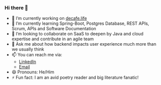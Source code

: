 ### Hi there 👋

<!--
**alireza-mahzoon/alireza-mahzoon** is a ✨ _special_ ✨ repository because its `README.md` (this file) appears on your GitHub profile.

-->

- 🔭 I’m currently working on [decafe.life](https://github.com/alireza-mahzoon/decafe.life)
- 🌱 I’m currently learning Spring-Boot, Postgres Database, REST APIs, Scrum, APIs and Software Documentation
- 👯 I’m looking to collaborate on SaaS to deepen by Java and cloud expertise and contribute in an agile team
- 💬 Ask me about how backend impacts user experience much more than we usually think
- 📫 You can reach me via:
    - [LinkedIn](https://www.linkedin.com/in/alireza-mahzoon/) 
    - [Email](mailto:alireza.mahzoon44@gmail.com)
- 😄 Pronouns: He/Him
- ⚡ Fun fact: I am an avid poetry reader and big literature fanatic!

